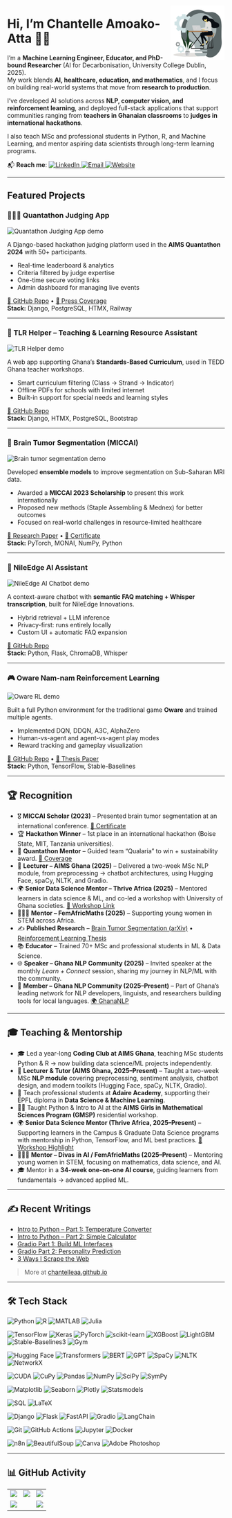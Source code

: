 <img width="25%" align="right" alt="Chantelle working"
src="https://github.com/ChantelleAA/ChantelleAA/blob/main/94528-programmer.gif" />

# Hi, I’m Chantelle Amoako-Atta 👋🏾  

I’m a **Machine Learning Engineer, Educator, and PhD-bound Researcher** (AI for Decarbonisation, University College Dublin, 2025).  
My work blends **AI, healthcare, education, and mathematics**, and I focus on building real-world systems that move from **research to production**.  

I’ve developed AI solutions across **NLP, computer vision, and reinforcement learning**, and deployed full-stack applications that support communities ranging from **teachers in Ghanaian classrooms** to **judges in international hackathons**.  

I also teach MSc and professional students in Python, R, and Machine Learning, and mentor aspiring data scientists through long-term learning programs.  

📬 **Reach me**:
  <a href="https://linkedin.com/in/chantelleaa" target="_blank">
    <img alt="LinkedIn" src="https://img.shields.io/badge/LinkedIn-blue?logo=linkedin&logoColor=white">
  </a>
  <a href="chantelatta@gmail.com">
    <img alt="Email" src="https://img.shields.io/badge/Email-D14836?logo=gmail&logoColor=white">
  </a>
  <a href="https://chantelleaa.github.io" target="_blank">
    <img alt="Website" src="https://img.shields.io/badge/Blog-000000?logo=github&logoColor=white">
  </a>

---

## Featured Projects  

### 🧑🏾‍⚖️ Quantathon Judging App  
<img src="https://github.com/ChantelleAA/ChantelleAA/blob/main/judging_demo.gif" align="center" width="80%" alt="Quantathon Judging App demo" />

A Django-based hackathon judging platform used in the **AIMS Quantathon 2024** with 50+ participants.  
- Real-time leaderboard & analytics  
- Criteria filtered by judge expertise  
- One-time secure voting links  
- Admin dashboard for managing live events  

[🔗 GitHub Repo](https://github.com/ChantelleAA/judging_criteria) • [📰 Press Coverage](https://www.linkedin.com/posts/african-institute-for-mathematical-sciences-ghana_aimsqtedu25-quantumforgood-quantathonwinners-activity-7353129321454100482-uauo)  
**Stack:** Django, PostgreSQL, HTMX, Railway  

---

### 📘 TLR Helper – Teaching & Learning Resource Assistant  
<img src="https://github.com/ChantelleAA/ChantelleAA/blob/main/tlr_helper_1.gif" align="center" width="80%" alt="TLR Helper demo" />

A web app supporting Ghana’s **Standards-Based Curriculum**, used in TEDD Ghana teacher workshops.  
- Smart curriculum filtering (Class → Strand → Indicator)  
- Offline PDFs for schools with limited internet  
- Built-in support for special needs and learning styles  

[🔗 GitHub Repo](https://github.com/ChantelleAA/tlr_app)  
**Stack:** Django, HTMX, PostgreSQL, Bootstrap  

---

### 🧠 Brain Tumor Segmentation (MICCAI)  
<img src="https://github.com/ChantelleAA/ChantelleAA/blob/main/tumor_demo.gif" align="center" width="80%" alt="Brain tumor segmentation demo" />

Developed **ensemble models** to improve segmentation on Sub-Saharan MRI data.  
- Awarded a **MICCAI 2023 Scholarship** to present this work internationally  
- Proposed new methods (Staple Assembling & Mednex) for better outcomes  
- Focused on real-world challenges in resource-limited healthcare  

[📄 Research Paper](https://arxiv.org/abs/2508.10905) • [📜 Certificate](https://drive.google.com/file/d/1Mhlt9DPoW-HOK1Ky5_jtWJBCNLwpWW6M/view?usp=sharing)  
**Stack:** PyTorch, MONAI, NumPy, Python  

---

### 🤖 NileEdge AI Assistant  
<img src="https://github.com/ChantelleAA/ChantelleAA/blob/main/nileedgechatbot.gif" align="center" width="80%" alt="NileEdge AI Chatbot demo" />

A context-aware chatbot with **semantic FAQ matching + Whisper transcription**, built for NileEdge Innovations.  
- Hybrid retrieval + LLM inference  
- Privacy-first: runs entirely locally  
- Custom UI + automatic FAQ expansion  

[🔗 GitHub Repo](https://github.com/ChantelleAA/response_aigent)  
**Stack:** Python, Flask, ChromaDB, Whisper  

---

### 🎮 Oware Nam-nam Reinforcement Learning  
<img src="https://github.com/ChantelleAA/ChantelleAA/blob/main/oware_demo1.gif" align="center" width="80%" alt="Oware RL demo" />

Built a full Python environment for the traditional game **Oware** and trained multiple agents.  
- Implemented DQN, DDQN, A3C, AlphaZero  
- Human-vs-agent and agent-vs-agent play modes  
- Reward tracking and gameplay visualization  

[🔗 GitHub Repo](https://github.com/ChantelleAA/Reinforcement_Learning_Oware) • [📄 Thesis Paper](https://lutpub.lut.fi/bitstream/handle/10024/167861/mastersthesis_Amoako-Atta_Chantelle.pdf?sequence=1&isAllowed=y)  
**Stack:** Python, TensorFlow, Stable-Baselines  

---

## 🏆 Recognition  

- 🎖 **MICCAI Scholar (2023)** – Presented brain tumor segmentation at an international conference. [📜 Certificate](https://drive.google.com/file/d/1Mhlt9DPoW-HOK1Ky5_jtWJBCNLwpWW6M/view?usp=sharing)  
- 🏆 **Hackathon Winner** – 1st place in an international hackathon (Boise State, MIT, Tanzania universities).  
- 🥇 **Quantathon Mentor** – Guided team “Qualaria” to win + sustainability award. [📰 Coverage](https://www.linkedin.com/posts/african-institute-for-mathematical-sciences-ghana_aimsqtedu25-quantumforgood-quantathonwinners-activity-7353129321454100482-uauo)  
- 📢 **Lecturer – AIMS Ghana (2025)** – Delivered a two-week MSc NLP module, from preprocessing → chatbot architectures, using Hugging Face, spaCy, NLTK, and Gradio.  
- 🌍 **Senior Data Science Mentor – Thrive Africa (2025)** – Mentored learners in data science & ML, and co-led a workshop with University of Ghana societies. [📰 Workshop Link](https://www.linkedin.com/feed/update/urn:li:activity:7352575997126311936/)  
- 👩🏾‍🏫 **Mentor – FemAfricMaths (2025)** – Supporting young women in STEM across Africa.  
- ✍️ **Published Research** – [Brain Tumor Segmentation (arXiv)](https://arxiv.org/abs/2508.10905) • [Reinforcement Learning Thesis](https://lutpub.lut.fi/bitstream/handle/10024/167861/mastersthesis_Amoako-Atta_Chantelle.pdf?sequence=1&isAllowed=y)  
- 📚 **Educator** – Trained 70+ MSc and professional students in ML & Data Science.  
- 🌐 **Speaker – Ghana NLP Community (2025)** – Invited speaker at the monthly *Learn + Connect* session, sharing my journey in NLP/ML with the community.  
- 🤝 **Member – Ghana NLP Community (2025–Present)** – Part of Ghana’s leading network for NLP developers, linguists, and researchers building tools for local languages. [🌍 GhanaNLP](https://ghananlp.org)  

---

## 🎓 Teaching & Mentorship  

- 🎓 Led a year-long **Coding Club at AIMS Ghana**, teaching MSc students Python & R → now building data science/ML projects independently.  
- 📘 **Lecturer & Tutor (AIMS Ghana, 2025–Present)** – Taught a two-week MSc **NLP module** covering preprocessing, sentiment analysis, chatbot design, and modern toolkits (Hugging Face, spaCy, NLTK, Gradio).  
- 📘 Teach professional students at **Adaire Academy**, supporting their EPFL diploma in **Data Science & Machine Learning**.  
- 🧕🏾 Taught Python & Intro to AI at the **AIMS Girls in Mathematical Sciences Program (GMSP)** residential workshop.  
- 🌍 **Senior Data Science Mentor (Thrive Africa, 2025–Present)** – Supporting learners in the Campus & Graduate Data Science programs with mentorship in Python, TensorFlow, and ML best practices. [📰 Workshop Highlight](https://www.linkedin.com/feed/update/urn:li:activity:7352575997126311936/)  
- 👩🏾‍🏫 **Mentor – Divas in AI / FemAfricMaths (2025–Present)** – Mentoring young women in STEM, focusing on mathematics, data science, and AI.  
- 🎓 Mentor in a **34-week one-on-one AI course**, guiding learners from fundamentals → advanced applied ML.  

---

## ✍️ Recent Writings  

- [Intro to Python – Part 1: Temperature Converter](https://chantelleaa.github.io/archivers/introduction-to-python-in-6-lessons-part-1)  
- [Intro to Python – Part 2: Simple Calculator](https://chantelleaa.github.io/archivers/introduction-to-python-in-6-lessons-part-1)  
- [Gradio Part 1: Build ML Interfaces](https://chantelleaa.github.io/archivers/intro-to-gradio-part-1)  
- [Gradio Part 2: Personality Prediction](https://chantelleaa.github.io/archivers/intro-to-gradio-part-2)  
- [3 Ways I Scrape the Web](https://chantelleaa.github.io/archivers/intro-to-web-scraping)  

> More at [chantelleaa.github.io](https://chantelleaa.github.io)  

---

## 🛠 Tech Stack  

![Python](https://img.shields.io/badge/python-3670A0?style=for-the-badge&logo=python&logoColor=ffdd54)
![R](https://img.shields.io/badge/R-276DC3?style=for-the-badge&logo=r&logoColor=white)
![MATLAB](https://img.shields.io/badge/MATLAB-%23e37922.svg?style=for-the-badge&logo=Mathworks&logoColor=white)
![Julia](https://img.shields.io/badge/Julia-9558B2?style=for-the-badge&logo=julia&logoColor=white)

![TensorFlow](https://img.shields.io/badge/TensorFlow-%23FF6F00.svg?style=for-the-badge&logo=TensorFlow&logoColor=white)
![Keras](https://img.shields.io/badge/Keras-D00000?style=for-the-badge&logo=keras&logoColor=white)
![PyTorch](https://img.shields.io/badge/PyTorch-%23EE4C2C.svg?style=for-the-badge&logo=PyTorch&logoColor=white)
![scikit-learn](https://img.shields.io/badge/scikit--learn-%23F7931E.svg?style=for-the-badge&logo=scikit-learn&logoColor=white)
![XGBoost](https://img.shields.io/badge/XGBoost-%230079C1.svg?style=for-the-badge&logo=xgboost&logoColor=white)
![LightGBM](https://img.shields.io/badge/LightGBM-FF7043?style=for-the-badge&logo=lightgbm&logoColor=white)
![Stable-Baselines3](https://img.shields.io/badge/Stable--Baselines3-000000?style=for-the-badge&logo=python&logoColor=white)
![Gym](https://img.shields.io/badge/OpenAI%20Gym-0081A7?style=for-the-badge&logo=openai&logoColor=white)

![Hugging Face](https://img.shields.io/badge/HuggingFace-FFD21F?style=for-the-badge&logo=huggingface&logoColor=black)
![Transformers](https://img.shields.io/badge/Transformers-FFB000?style=for-the-badge&logo=python&logoColor=white)
![BERT](https://img.shields.io/badge/BERT-1C1C1C?style=for-the-badge&logo=bert&logoColor=white)
![GPT](https://img.shields.io/badge/GPT-6E40C9?style=for-the-badge&logo=openai&logoColor=white)
![SpaCy](https://img.shields.io/badge/SpaCy-09A3D5?style=for-the-badge&logo=spacy&logoColor=white)
![NLTK](https://img.shields.io/badge/NLTK-1A237E?style=for-the-badge&logo=nltk&logoColor=white)
![NetworkX](https://img.shields.io/badge/NetworkX-v2.6.3-blue)

![CUDA](https://img.shields.io/badge/CUDA-76B900?style=for-the-badge&logo=nvidia&logoColor=white)
![CuPy](https://img.shields.io/badge/CuPy-002A3A?style=for-the-badge&logo=python&logoColor=white)
![Pandas](https://img.shields.io/badge/pandas-%23150458.svg?style=for-the-badge&logo=pandas&logoColor=white)
![NumPy](https://img.shields.io/badge/NumPy-013243?style=for-the-badge&logo=numpy&logoColor=white)
![SciPy](https://img.shields.io/badge/SciPy-8CAAE6?style=for-the-badge&logo=scipy&logoColor=white)
![SymPy](https://img.shields.io/badge/SymPy-3776AB?style=for-the-badge&logo=sympy&logoColor=white)

![Matplotlib](https://img.shields.io/badge/Matplotlib-%23ffffff.svg?style=for-the-badge&logo=Matplotlib&logoColor=black)
![Seaborn](https://img.shields.io/badge/Seaborn-2E3B4E?style=for-the-badge&logo=python&logoColor=white)
![Plotly](https://img.shields.io/badge/Plotly-%233F4F75.svg?style=for-the-badge&logo=plotly&logoColor=white)
![Statsmodels](https://img.shields.io/badge/Statsmodels-4B8BBE?style=for-the-badge&logo=python&logoColor=white)

![SQL](https://img.shields.io/badge/sql-%23007ACC.svg?style=for-the-badge&logo=sqlite&logoColor=white)
![LaTeX](https://img.shields.io/badge/LaTeX-008080?style=for-the-badge&logo=latex&logoColor=white)

![Django](https://img.shields.io/badge/django-%23092E20.svg?style=for-the-badge&logo=django&logoColor=white)
![Flask](https://img.shields.io/badge/Flask-000000?style=for-the-badge&logo=flask&logoColor=white)
![FastAPI](https://img.shields.io/badge/FastAPI-009688?style=for-the-badge&logo=fastapi&logoColor=white)
![Gradio](https://img.shields.io/badge/Gradio-%23404eed.svg?style=for-the-badge&logo=gradio&logoColor=white)
![LangChain](https://img.shields.io/badge/LangChain-%23black?style=for-the-badge)

![Git](https://img.shields.io/badge/git-%23F05033.svg?style=for-the-badge&logo=git&logoColor=white)
![GitHub Actions](https://img.shields.io/badge/github%20actions-%232671E5.svg?style=for-the-badge&logo=githubactions&logoColor=white)
![Jupyter](https://img.shields.io/badge/Jupyter-F37626?style=for-the-badge&logo=jupyter&logoColor=white)
![Docker](https://img.shields.io/badge/Docker-2496ED?style=for-the-badge&logo=docker&logoColor=white)

![n8n](https://img.shields.io/badge/n8n-ef6830?style=for-the-badge&logo=n8n&logoColor=white)
![BeautifulSoup](https://img.shields.io/badge/BeautifulSoup-4B8BBE?style=for-the-badge&logo=python&logoColor=white)
![Canva](https://img.shields.io/badge/Canva-00C4CC?style=for-the-badge&logo=canva&logoColor=white)
![Adobe Photoshop](https://img.shields.io/badge/Photoshop-31A8FF?style=for-the-badge&logo=adobephotoshop&logoColor=white)

---

## 📊 GitHub Activity
<table> <tr> <td> <img src="https://github-readme-stats.vercel.app/api?username=ChantelleAA&show_icons=true&theme=dark&hide_border=true&include_all_commits=true&count_private=true" /> </td> <td> <img src="https://streak-stats.demolab.com/?user=ChantelleAA&theme=dark&hide_border=true" /> </td> <td> <img src="https://github-readme-stats.vercel.app/api/top-langs/?username=ChantelleAA&theme=dark&hide_border=true&layout=donut" /> </td> </tr> <tr> <td colspan="2"> <img src="https://github-profile-summary-cards.vercel.app/api/cards/profile-details?username=ChantelleAA&theme=dark" /> </td> <td> <img src="https://github-profile-trophy.vercel.app/?username=ChantelleAA&theme=dark&margin-w=10&row=2&column=3" /> </td> </tr> </table>

